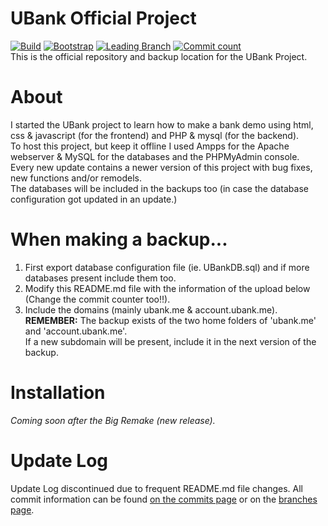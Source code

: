 # UBank Official Project 

[![Build](https://img.shields.io/badge/build-passing-brightgreen.svg)](https://github.com/Tonemon/UBank)
[![Bootstrap](https://img.shields.io/badge/Bootstrap_version-updateable-orange.svg)](https://getbootstrap.com)
[![Leading Branch](https://img.shields.io/badge/Leading_Branch-Master-lightgray.svg)](https://github.com/Tonemon/UBank/tree/master)
[![Commit count](https://img.shields.io/badge/Commit_count-view-blue.svg)](https://github.com/Tonemon/UBank/commits/master)<br>
This is the official repository and backup location for the UBank Project.
# About
I started the UBank project to learn how to make a bank demo using html, css & javascript (for the frontend) and PHP & mysql (for the backend).<br>
To host this project, but keep it offline I used Ampps for the Apache webserver & MySQL for the databases and the PHPMyAdmin console.<br>
Every new update contains a newer version of this project with bug fixes, new functions and/or remodels.<br>
The databases will be included in the backups too (in case the database configuration got updated in an update.)

# When making a backup...
1. First export database configuration file (ie. UBankDB.sql) and if more databases present include them too.
2. Modify this README.md file with the information of the upload below (Change the commit counter too!!).
3. Include the domains (mainly ubank.me & account.ubank.me).<br>
<b>REMEMBER:</b> The backup exists of the two home folders of 'ubank.me' and 'account.ubank.me'. <br>If a new
subdomain will be present, include it in the next version of the backup.

# Installation
<i>Coming soon after the Big Remake (new release).</i>

# Update Log
Update Log discontinued due to frequent README.md file changes. All commit information can be found [on the commits page](https://github.com/Tonemon/UBank/commits/master) or on the [branches page](https://github.com/Tonemon/UBank/branches).